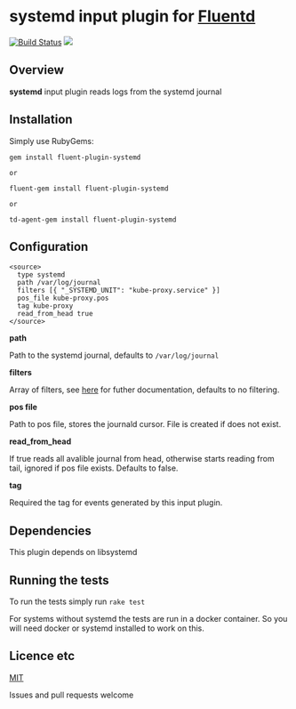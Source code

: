 # systemd input plugin for [Fluentd](http://github.com/fluent/fluentd)

[<img src="https://travis-ci.org/reevoo/fluent-plugin-systemd.svg?branch=master"
alt="Build Status" />](https://travis-ci.org/reevoo/fluent-plugin-systemd) [<img
src="https://codeclimate.com/github/reevoo/fluent-plugin-systemd/badges/gpa.svg"
/>](https://codeclimate.com/github/reevoo/fluent-plugin-systemd)

## Overview

**systemd** input plugin reads logs from the systemd journal

## Installation

Simply use RubyGems:

    gem install fluent-plugin-systemd

    or

    fluent-gem install fluent-plugin-systemd

    or

    td-agent-gem install fluent-plugin-systemd

## Configuration

    <source>
      type systemd
      path /var/log/journal
      filters [{ "_SYSTEMD_UNIT": "kube-proxy.service" }]
      pos_file kube-proxy.pos
      tag kube-proxy
      read_from_head true
    </source>

**path**

Path to the systemd journal, defaults to `/var/log/journal`

**filters**

Array of filters, see [here](http://www.rubydoc.info/gems/systemd-journal/Systemd%2FJournal%2FFilterable%3Afilter) for futher
documentation, defaults to no filtering.

**pos file**

Path to pos file, stores the journald cursor. File is created if does not exist.

**read_from_head**

If true reads all avalible journal from head, otherwise starts reading from tail,
 ignored if pos file exists. Defaults to false.

**tag**

Required the tag for events generated by this input plugin.

## Dependencies

This plugin depends on libsystemd

## Running the tests

To run the tests simply run `rake test`

For systems without systemd the tests are run in a docker container. So you will need docker or systemd installed to work on this.

## Licence etc

[MIT](LICENCE)

Issues and pull requests welcome
